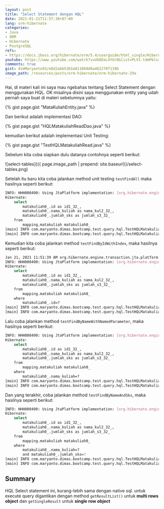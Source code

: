 ```yaml
---
layout: post
title: "Select Statement dengan HQL"
date: 2021-01-21T11:57:38+07:00
lang: orm-hibernate
categories:
- Java
- ORM
- Hibernate
- PostgreSQL
refs: 
- https://docs.jboss.org/hibernate/orm/5.4/userguide/html_single/Hibernate_User_Guide.html#hql
youtube: https://www.youtube.com/watch?v=Uk8EeL4YUr0&list=PLV1-tdmPblvxHxNh867D1JR4u52LgzeIr&index=35&t=612s
comments: true
gist: dimMaryanto93/e8d2abb5361e811860d6a462270f119b
image_path: /resources/posts/orm-hibernate/orm-hibernate-29a
---
```


Hai, di materi kali ini saya mau ngebahas tentang Select Statement dengan menggunakan HQL. OK misalnya disini saya menggunakan entity yang udah pernah saya buat di materi sebelumnya yaitu:

{% gist page.gist "MataKuliahEntity.java" %}

Dan berikut adalah implementasi DAO:

{% gist page.gist "HQLMatakuliahReadDao.java" %}

kemudian berikut adalah implementasi Unit Testing: 

{% gist page.gist "TestHQLMatakuliahRead.java" %}

Sebelum kita coba siapkan dulu datanya contohnya seperti berikut:

![select-tables]({{ page.image_path | prepend: site.baseurl}}/select-tables.png)

Setelah itu baru kita coba jalankan method unit testing `testFindAll` maka hasilnya seperti berikut:

```bash
INFO: HHH000490: Using JtaPlatform implementation: [org.hibernate.engine.transaction.jta.platform.internal.NoJtaPlatform]
Hibernate: 
    select
        matakuliah0_.id as id1_32_,
        matakuliah0_.nama_kuliah as nama_kul2_32_,
        matakuliah0_.jumlah_sks as jumlah_s3_32_ 
    from
        mapping.matakuliah matakuliah0_
[main] INFO com.maryanto.dimas.bootcamp.test.query.hql.TestHQLMatakuliahRead - data: [MataKuliahEntity(id=79c06b62-e70c-41f3-b42d-3aa63ab8d366, nama=Pemograman Java 1, sks=3), MataKuliahEntity(id=733be4ef-20fb-4d16-bbfe-b4b6c31ee8d3, nama=SKRIPSI, sks=6)]
[main] INFO com.maryanto.dimas.bootcamp.test.query.hql.TestHQLMatakuliahRead - destroy hibernate session!
```

Kemudian kita coba jalankan method `testFindByIdWithIndex`, maka hasilnya seperti berikut:

```bash
Jan 21, 2021 11:51:39 AM org.hibernate.engine.transaction.jta.platform.internal.JtaPlatformInitiator initiateService
INFO: HHH000490: Using JtaPlatform implementation: [org.hibernate.engine.transaction.jta.platform.internal.NoJtaPlatform]
Hibernate: 
    select
        matakuliah0_.id as id1_32_,
        matakuliah0_.nama_kuliah as nama_kul2_32_,
        matakuliah0_.jumlah_sks as jumlah_s3_32_ 
    from
        mapping.matakuliah matakuliah0_ 
    where
        matakuliah0_.id=?
[main] INFO com.maryanto.dimas.bootcamp.test.query.hql.TestHQLMatakuliahRead - data: MataKuliahEntity(id=79c06b62-e70c-41f3-b42d-3aa63ab8d366, nama=Pemograman Java 1, sks=3)
[main] INFO com.maryanto.dimas.bootcamp.test.query.hql.TestHQLMatakuliahRead - destroy hibernate session!
```

Lalu coba jalankan method `testFindByNameWithNamedParameter`, maka hasilnya seperti berikut:

```bash
INFO: HHH000490: Using JtaPlatform implementation: [org.hibernate.engine.transaction.jta.platform.internal.NoJtaPlatform]
Hibernate: 
    select
        matakuliah0_.id as id1_32_,
        matakuliah0_.nama_kuliah as nama_kul2_32_,
        matakuliah0_.jumlah_sks as jumlah_s3_32_ 
    from
        mapping.matakuliah matakuliah0_ 
    where
        matakuliah0_.nama_kuliah=?
[main] INFO com.maryanto.dimas.bootcamp.test.query.hql.TestHQLMatakuliahRead - data: [MataKuliahEntity(id=733be4ef-20fb-4d16-bbfe-b4b6c31ee8d3, nama=SKRIPSI, sks=6)]
[main] INFO com.maryanto.dimas.bootcamp.test.query.hql.TestHQLMatakuliahRead - destroy hibernate session!
```

Dan yang terakhir, coba jalankan method `testFindByNameAndSks`, maka hasilnya seperti berikut:

```bash
INFO: HHH000490: Using JtaPlatform implementation: [org.hibernate.engine.transaction.jta.platform.internal.NoJtaPlatform]
Hibernate: 
    select
        matakuliah0_.id as id1_32_,
        matakuliah0_.nama_kuliah as nama_kul2_32_,
        matakuliah0_.jumlah_sks as jumlah_s3_32_ 
    from
        mapping.matakuliah matakuliah0_ 
    where
        matakuliah0_.nama_kuliah=? 
        and matakuliah0_.jumlah_sks=?
[main] INFO com.maryanto.dimas.bootcamp.test.query.hql.TestHQLMatakuliahRead - data: [MataKuliahEntity(id=733be4ef-20fb-4d16-bbfe-b4b6c31ee8d3, nama=SKRIPSI, sks=6)]
[main] INFO com.maryanto.dimas.bootcamp.test.query.hql.TestHQLMatakuliahRead - destroy hibernate session!
```

## Summary

HQL Select statement ini, kurang-lebih sama dengan native sql. untuk execute query digantikan dengan method `getResultList()` untuk **multi rows object** dan `getSingleResult` untuk **single row object**